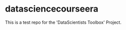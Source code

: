 datasciencecourseera
====================

This is a test repo for the 'DataScientists Toolbox' Project.
